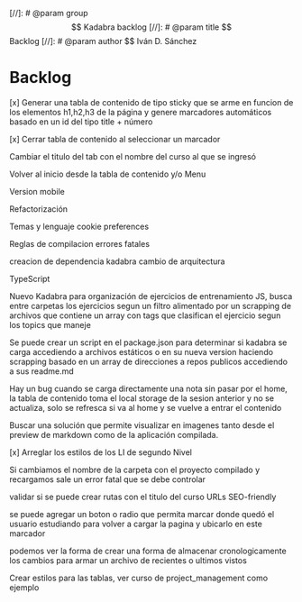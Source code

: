 [//]: # @param group $$ Kadabra backlog
[//]: # @param title $$ Backlog
[//]: # @param author $$ Iván D. Sánchez

# Backlog

[x] Generar una tabla de contenido de tipo sticky que se arme en funcion de los elementos h1,h2,h3 de la página y genere marcadores automáticos basado en un id del tipo title + número

[x] Cerrar tabla de contenido al seleccionar un marcador

Cambiar el titulo del tab con el nombre del curso al que se ingresó

Volver al inicio desde la tabla de contenido y/o Menu

Version mobile

Refactorización

Temas y lenguaje cookie preferences

Reglas de compilacion errores fatales

creacion de dependencia kadabra cambio de arquitectura

TypeScript

Nuevo Kadabra para organización de ejercicios de entrenamiento JS, busca entre carpetas los ejercicios segun un filtro alimentado por un scrapping de archivos que contiene un array con tags que clasifican el ejercicio segun los topics que maneje

Se puede crear un script en el package.json para determinar si kadabra se carga accediendo a archivos estáticos o en su nueva version haciendo scrapping basado en un array de direcciones a repos publicos accediendo a sus readme.md

Hay un bug cuando se carga directamente una nota sin pasar por el home, la tabla de contenido toma el local storage de la sesion anterior y no se actualiza, solo se refresca si va al home y se vuelve a entrar el contenido

Buscar una solución que permite visualizar en imagenes tanto desde el preview de markdown como de la aplicación compilada.

[x] Arreglar los estilos de los LI de segundo Nivel

Si cambiamos el nombre de la carpeta con el proyecto compilado y recargamos sale un error fatal que se debe controlar

validar si se puede crear rutas con el titulo del curso URLs SEO-friendly

se puede agregar un boton o radio que permita marcar donde quedó el usuario estudiando para volver a cargar la pagina y ubicarlo en este marcador

podemos ver la forma de crear una forma de almacenar cronologicamente los cambios para armar un archivo de recientes o ultimos vistos

Crear estilos para las tablas, ver curso de project_management como ejemplo
